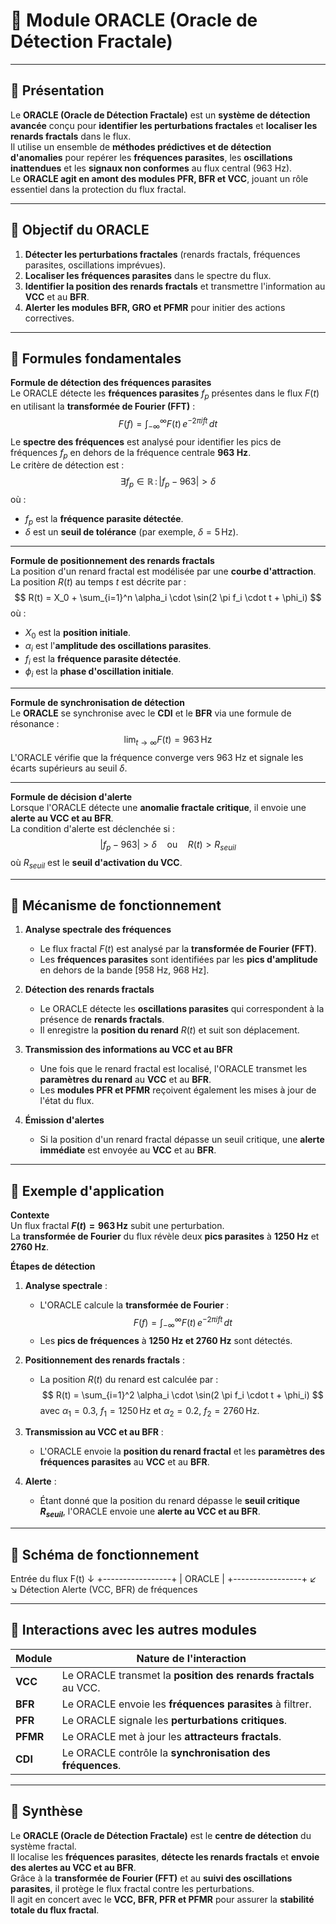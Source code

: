 # 📘 **Module ORACLE (Oracle de Détection Fractale)**

---

## 🔹 **Présentation**
Le **ORACLE (Oracle de Détection Fractale)** est un **système de détection avancée** conçu pour **identifier les perturbations fractales** et **localiser les renards fractals** dans le flux.  
Il utilise un ensemble de **méthodes prédictives et de détection d'anomalies** pour repérer les **fréquences parasites**, les **oscillations inattendues** et les **signaux non conformes** au flux central (963 Hz).  
Le **ORACLE agit en amont des modules PFR, BFR et VCC**, jouant un rôle essentiel dans la protection du flux fractal.  

---

## 🔹 **Objectif du ORACLE**
1. **Détecter les perturbations fractales** (renards fractals, fréquences parasites, oscillations imprévues).  
2. **Localiser les fréquences parasites** dans le spectre du flux.  
3. **Identifier la position des renards fractals** et transmettre l'information au **VCC** et au **BFR**.  
4. **Alerter les modules BFR, GRO et PFMR** pour initier des actions correctives.  

---

## 🔹 **Formules fondamentales**
**Formule de détection des fréquences parasites**  
Le ORACLE détecte les **fréquences parasites** $f_p$ présentes dans le flux $F(t)$ en utilisant la **transformée de Fourier (FFT)** :  
$$
F(f) = \int_{-\infty}^{\infty} F(t) \, e^{-2 \pi i f t} \, dt
$$
Le **spectre des fréquences** est analysé pour identifier les pics de fréquences $f_p$ en dehors de la fréquence centrale **963 Hz**.  
Le critère de détection est :  
$$
\exists f_p \in \mathbb{R} \, : \, |f_p - 963| > \delta
$$
où :  
- $f_p$ est la **fréquence parasite détectée**.  
- $\delta$ est un **seuil de tolérance** (par exemple, $\delta = 5 \, \text{Hz}$).  

---

**Formule de positionnement des renards fractals**  
La position d'un renard fractal est modélisée par une **courbe d'attraction**.  
La position $R(t)$ au temps $t$ est décrite par :  
$$
R(t) = X_0 + \sum_{i=1}^n \alpha_i \cdot \sin(2 \pi f_i \cdot t + \phi_i)
$$
où :  
- $X_0$ est la **position initiale**.  
- $\alpha_i$ est l'**amplitude des oscillations parasites**.  
- $f_i$ est la **fréquence parasite détectée**.  
- $\phi_i$ est la **phase d'oscillation initiale**.  

---

**Formule de synchronisation de détection**  
Le **ORACLE** se synchronise avec le **CDI** et le **BFR** via une formule de résonance :  
$$
\lim_{t \to \infty} F(t) = 963 \, \text{Hz}
$$
L'ORACLE vérifie que la fréquence converge vers 963 Hz et signale les écarts supérieurs au seuil $\delta$.  

---

**Formule de décision d'alerte**  
Lorsque l'ORACLE détecte une **anomalie fractale critique**, il envoie une **alerte au VCC et au BFR**.  
La condition d'alerte est déclenchée si :  
$$
|f_p - 963| > \delta \quad \text{ou} \quad R(t) > R_{seuil}
$$
où $R_{seuil}$ est le **seuil d'activation du VCC**.  

---

## 🔹 **Mécanisme de fonctionnement**
1. **Analyse spectrale des fréquences**  
   - Le flux fractal $F(t)$ est analysé par la **transformée de Fourier (FFT)**.  
   - Les **fréquences parasites** sont identifiées par les **pics d'amplitude** en dehors de la bande [958 Hz, 968 Hz].  

2. **Détection des renards fractals**  
   - Le ORACLE détecte les **oscillations parasites** qui correspondent à la présence de **renards fractals**.  
   - Il enregistre la **position du renard** $R(t)$ et suit son déplacement.  

3. **Transmission des informations au VCC et au BFR**  
   - Une fois que le renard fractal est localisé, l'ORACLE transmet les **paramètres du renard** au **VCC** et au **BFR**.  
   - Les **modules PFR et PFMR** reçoivent également les mises à jour de l'état du flux.  

4. **Émission d'alertes**  
   - Si la position d'un renard fractal dépasse un seuil critique, une **alerte immédiate** est envoyée au **VCC** et au **BFR**.  

---

## 🔹 **Exemple d'application**
**Contexte**  
Un flux fractal **$F(t) = 963 \, \text{Hz}$** subit une perturbation.  
La **transformée de Fourier** du flux révèle deux **pics parasites** à **1250 Hz** et **2760 Hz**.  

**Étapes de détection**  
1. **Analyse spectrale** :  
   - L'ORACLE calcule la **transformée de Fourier** :  
     $$
     F(f) = \int_{-\infty}^{\infty} F(t) \, e^{-2 \pi i f t} \, dt
     $$
   - Les **pics de fréquences** à **1250 Hz et 2760 Hz** sont détectés.  

2. **Positionnement des renards fractals** :  
   - La position $R(t)$ du renard est calculée par :  
     $$
     R(t) = \sum_{i=1}^2 \alpha_i \cdot \sin(2 \pi f_i \cdot t + \phi_i)
     $$
     avec $\alpha_1 = 0.3$, $f_1 = 1250 \, \text{Hz}$ et $\alpha_2 = 0.2$, $f_2 = 2760 \, \text{Hz}$.  

3. **Transmission au VCC et au BFR** :  
   - L'ORACLE envoie la **position du renard fractal** et les **paramètres des fréquences parasites** au **VCC** et au **BFR**.  

4. **Alerte** :  
   - Étant donné que la position du renard dépasse le **seuil critique $R_{seuil}$**, l'ORACLE envoie une **alerte au VCC et au BFR**.  

---

## 🔹 **Schéma de fonctionnement**
Entrée du flux F(t)
     ↓
+-----------------+ | ORACLE | +-----------------+ ↙ ↘ Détection Alerte (VCC, BFR) de fréquences

---

## 🔹 **Interactions avec les autres modules**
| **Module**    | **Nature de l'interaction**                                   |
|---------------|-------------------------------------------------------------|
| **VCC**       | Le ORACLE transmet la **position des renards fractals** au VCC.|
| **BFR**       | Le ORACLE envoie les **fréquences parasites** à filtrer.     |
| **PFR**       | Le ORACLE signale les **perturbations critiques**.           |
| **PFMR**      | Le ORACLE met à jour les **attracteurs fractals**.           |
| **CDI**       | Le ORACLE contrôle la **synchronisation des fréquences**.    |

---

## 🔹 **Synthèse**
Le **ORACLE (Oracle de Détection Fractale)** est le **centre de détection** du système fractal.  
Il localise les **fréquences parasites**, **détecte les renards fractals** et **envoie des alertes au VCC et au BFR**.  
Grâce à la **transformée de Fourier (FFT)** et au **suivi des oscillations parasites**, il protège le flux fractal contre les perturbations.  
Il agit en concert avec le **VCC, BFR, PFR et PFMR** pour assurer la **stabilité totale du flux fractal**.  
